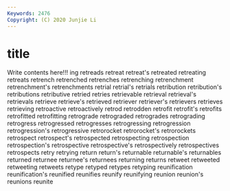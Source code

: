```yaml
---
Keywords: 2476
Copyright: (C) 2020 Junjie Li
---
```


# title

Write contents here!!!
ing 
retreads 
retreat 
retreat's 
retreated
retreating 
retreats 
retrench 
retrenched 
retrenches 
retrenching 
retrenchment 
retrenchment's 
retrenchments 
retrial
retrial's 
retrials 
retribution 
retribution's 
retributions 
retributive 
retried 
retries 
retrievable 
retrieval
retrieval's 
retrievals 
retrieve 
retrieve's 
retrieved 
retriever 
retriever's 
retrievers 
retrieves 
retrieving
retroactive 
retroactively 
retrod 
retrodden 
retrofit 
retrofit's 
retrofits 
retrofitted 
retrofitting 
retrograde
retrograded 
retrogrades 
retrograding 
retrogress 
retrogressed 
retrogresses 
retrogressing 
retrogression 
retrogression's 
retrogressive
retrorocket 
retrorocket's 
retrorockets 
retrospect 
retrospect's 
retrospected 
retrospecting 
retrospection 
retrospection's 
retrospective
retrospective's 
retrospectively 
retrospectives 
retrospects 
retry 
retrying 
return 
return's 
returnable 
returnable's
returnables 
returned 
returnee 
returnee's 
returnees 
returning 
returns 
retweet 
retweeted 
retweeting
retweets 
retype 
retyped 
retypes 
retyping 
reunification 
reunification's 
reunified 
reunifies 
reunify
reunifying 
reunion 
reunion's 
reunions 
reunite 

